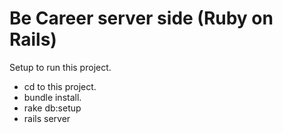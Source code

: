 # Be Career server side (Ruby on Rails)

Setup to run this project.
- cd to this project.
- bundle install. 
- rake db:setup
- rails server 